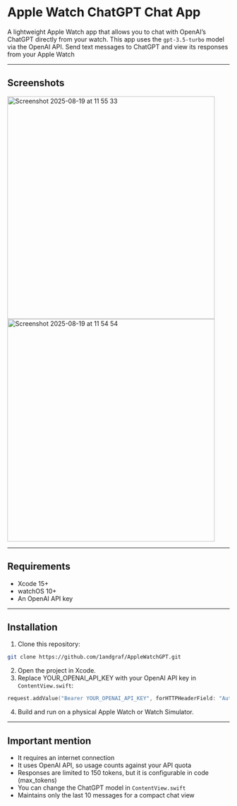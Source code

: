 # Apple Watch ChatGPT Chat App

A lightweight Apple Watch app that allows you to chat with OpenAI’s ChatGPT directly from your watch. This app uses the `gpt-3.5-turbo` model via the OpenAI API. Send text messages to ChatGPT and view its responses from your Apple Watch

---

## Screenshots


<img width="470" height="505" alt="Screenshot 2025-08-19 at 11 55 33" src="https://github.com/user-attachments/assets/9696cd6b-1ef7-4d86-8df3-c6aad03a969d" />
<img width="470" height="505" alt="Screenshot 2025-08-19 at 11 54 54" src="https://github.com/user-attachments/assets/09e40f8e-954c-423f-88e4-3fe27dd96a2d" />


---

## Requirements

- Xcode 15+
- watchOS 10+
- An OpenAI API key

---

## Installation

1. Clone this repository:

```bash
git clone https://github.com/1andgraf/AppleWatchGPT.git
```

2. Open the project in Xcode.
3. Replace YOUR_OPENAI_API_KEY with your OpenAI API key in `ContentView.swift`:

```swift
request.addValue("Bearer YOUR_OPENAI_API_KEY", forHTTPHeaderField: "Authorization")
```

4. Build and run on a physical Apple Watch or Watch Simulator.

---

## Important mention

- It requires an internet connection
- It uses OpenAI API, so usage counts against your API quota
- Responses are limited to 150 tokens, but it is configurable in code (max_tokens)
- You can change the ChatGPT model in `ContentView.swift`
- Maintains only the last 10 messages for a compact chat view

